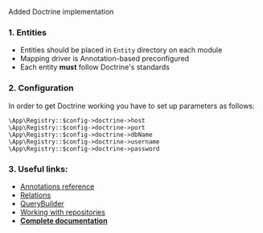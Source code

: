 Added Doctrine implementation
### 1. Entities
* Entities should be placed in `Entity` directory on each module
* Mapping driver is Annotation-based preconfigured
* Each entity **must** follow Doctrine's standards

### 2. Configuration
In order to get Doctrine working you have to set up parameters as follows:
```
\App\Registry::$config->doctrine->host
\App\Registry::$config->doctrine->port
\App\Registry::$config->doctrine->dbName
\App\Registry::$config->doctrine->username
\App\Registry::$config->doctrine->password
```

### 3. Useful links:
* [Annotations reference](https://www.doctrine-project.org/projects/doctrine-orm/en/2.7/reference/annotations-reference.html)
* [Relations](https://www.doctrine-project.org/projects/doctrine-orm/en/2.7/reference/association-mapping.html#association-mapping)
* [QueryBuilder](https://www.doctrine-project.org/projects/doctrine-orm/en/2.7/reference/query-builder.html#the-querybuilder)
* [Working with repositories](https://www.doctrine-project.org/projects/doctrine-orm/en/2.7/tutorials/getting-started.html#entity-repositories)
* **[Complete documentation](https://www.doctrine-project.org/projects/doctrine-orm/en/2.7/tutorials/getting-started.html#getting-started-with-doctrine)**
